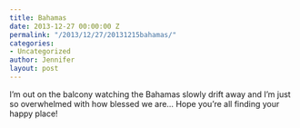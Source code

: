 ```yaml
---
title: Bahamas
date: 2013-12-27 00:00:00 Z
permalink: "/2013/12/27/20131215bahamas/"
categories:
- Uncategorized
author: Jennifer
layout: post
---
```


I&#8217;m out on the balcony watching the Bahamas slowly drift away and I&#8217;m just so overwhelmed with how blessed we are&#8230; Hope you&#8217;re all finding your happy place!
